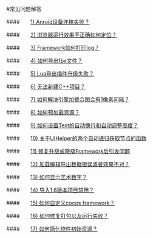 #常见问题解答


####&emsp;&emsp;[1) Anroid设备连接失败？](../connect-solution/zh.md)

####&emsp;&emsp;[2) 浏览器运行效果不正确如何定位？](../debug-on-browser/zh.md)

####&emsp;&emsp;[3) Framework如何打印log？](../FWNoLog/zh.md) 

####&emsp;&emsp;[4) 如何导出fbx文件？](../HowToUseFBX/zh.md) 

####&emsp;&emsp;[5) Lua导出插件升级失败？](../LuaPluginUpdateError/zh.md) 

####&emsp;&emsp;[6) 无法新建C++项目？](../NoCreateCPPProject/zh.md) 

####&emsp;&emsp;[7) 如何解决引擎加载合图会有1像素间隔？](../OnePixelBug/zh.md) 

####&emsp;&emsp;[8) 如何预加载资源？](../PreloadRes/zh.md)  

####&emsp;&emsp;[9) 如何设置Text的自动换行和自动调整高度？](../TextAuto/zh.md) 

####&emsp;&emsp;[10) 关于UIHelper的两个自动递归获取节点的函数](../UIHelperGetNode/zh.md) 

####&emsp;&emsp;[11) 修复升级或降级Framework后引发问题](../upgrade-framework/zh.md)

####&emsp;&emsp;[12) 加载编辑导出数据错误或者效果不对？](../LoadError/zh.md)

####&emsp;&emsp;[13) 如何显示艺术数字？](../ShowAtlasLabel/zh.md)


####&emsp;&emsp;[14) 导入1.6版本项目禁用？](../Import1.6ProjectError/zh.md)

####&emsp;&emsp;[15) 如何自定义cocos framework？](../../chapter3/HowToCode/CustomizeFramework/zh.md)

####&emsp;&emsp;[16) 如何修复打包以及运行失败？](../FixPackageError/zh.md)

####&emsp;&emsp;[17) 如何简化控件初始资源？](../SimplifyWidgetsRes/zh.md)